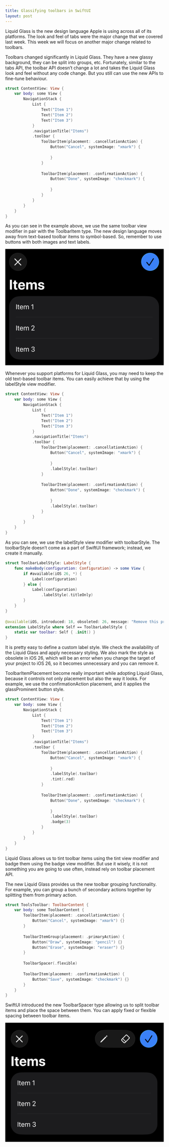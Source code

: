 ```yaml
---
title: Glassifying toolbars in SwiftUI
layout: post
---
```


Liquid Glass is the new design language Apple is using across all of its platforms. The look and feel of tabs were the major change that we covered last week. This week we will focus on another major change related to toolbars.

Toolbars changed significantly in Liquid Glass. They have a new glassy background, they can be split into groups, etc. Fortunately, similar to the tabs API, the toolbar API doesn’t change a lot and takes the Liquid Glass look and feel without any code change. But you still can use the new APIs to fine-tune behaviour. 

```swift
struct ContentView: View {
    var body: some View {
        NavigationStack {
            List {
                Text("Item 1")
                Text("Item 2")
                Text("Item 3")
            }
            .navigationTitle("Items")
            .toolbar {
                ToolbarItem(placement: .cancellationAction) {
                    Button("Cancel", systemImage: "xmark") {
                        
                    }
                }
                
                ToolbarItem(placement: .confirmationAction) {
                    Button("Done", systemImage: "checkmark") {
                        
                    }
                }
            }
        }
    }
}
```

As you can see in the example above, we use the same toolbar view modifier in pair with the ToolbarItem type. The new design language moves away from text-based toolbar items to symbol-based. So, remember to use buttons with both images and text labels.

![glassy-toolbar](/public/glassy-toolbar-1.png)

Whenever you support platforms for Liquid Glass, you may need to keep the old text-based toolbar items. You can easily achieve that by using the labelStyle view modifier.

```swift
struct ContentView: View {
    var body: some View {
        NavigationStack {
            List {
                Text("Item 1")
                Text("Item 2")
                Text("Item 3")
            }
            .navigationTitle("Items")
            .toolbar {
                ToolbarItem(placement: .cancellationAction) {
                    Button("Cancel", systemImage: "xmark") {
                        
                    }
                    .labelStyle(.toolbar)
                }
                
                ToolbarItem(placement: .confirmationAction) {
                    Button("Done", systemImage: "checkmark") {
                        
                    }
                    .labelStyle(.toolbar)
                }
            }
        }
    }
}
```

As you can see, we use the labelStyle view modifier with toolbarStyle. The toolbarStyle doesn’t come as a part of SwiftUI framework; instead, we create it manually.

```swift
struct ToolbarLabelStyle: LabelStyle {
    func makeBody(configuration: Configuration) -> some View {
        if #available(iOS 26, *) {
            Label(configuration)
        } else {
            Label(configuration)
                .labelStyle(.titleOnly)
        }
    }
}

@available(iOS, introduced: 18, obsoleted: 26, message: "Remove this property in iOS 26")
extension LabelStyle where Self == ToolbarLabelStyle {
    static var toolbar: Self { .init() }
}
```

It is pretty easy to define a custom label style. We check the availability of the Liquid Glass and apply necessary styling. We also mark the style as obsolete in iOS 26, which will be an error when you change the target of your project to iOS 26, so it becomes unnecessary and you can remove it.

ToolbarItemPlacement become really important while adopting Liquid Glass, because it controls not only placement but also the way it looks. For example, we use the confirmationAction placement, and it applies the glassProminent button style.

```swift
struct ContentView: View {
    var body: some View {
        NavigationStack {
            List {
                Text("Item 1")
                Text("Item 2")
                Text("Item 3")
            }
            .navigationTitle("Items")
            .toolbar {
                ToolbarItem(placement: .cancellationAction) {
                    Button("Cancel", systemImage: "xmark") {
                        
                    }
                    .labelStyle(.toolbar)
                    .tint(.red)
                }
                
                ToolbarItem(placement: .confirmationAction) {
                    Button("Done", systemImage: "checkmark") {
                        
                    }
                    .labelStyle(.toolbar)
                    .badge(3)
                }
            }
        }
    }
}
```

Liquid Glass allows us to tint toolbar items using the tint view modifier and badge them using the badge view modifier. But use it wisely, it is not something you are going to use often, instead rely on toolbar placement API.

The new Liquid Glass provides us the new toolbar grouping functionality. For example, you can group a bunch of secondary actions together by splitting them from primary action.

```swift
struct ToolsToolbar: ToolbarContent {
    var body: some ToolbarContent {
        ToolbarItem(placement: .cancellationAction) {
            Button("Cancel", systemImage: "xmark") {}
        }
        
        ToolbarItemGroup(placement: .primaryAction) {
            Button("Draw", systemImage: "pencil") {}
            Button("Erase", systemImage: "eraser") {}
        }
        
        ToolbarSpacer(.flexible)
        
        ToolbarItem(placement: .confirmationAction) {
            Button("Save", systemImage: "checkmark") {}
        }
    }
}
```

SwiftUI introduced the new ToolbarSpacer type allowing us to split toolbar items and place the space between them. You can apply fixed or flexible spacing between toolbar items.

![glassy-toolbar](/public/glassy-toolbar-2.png)
